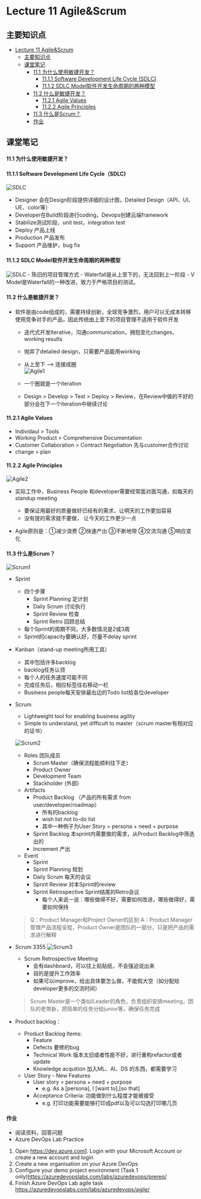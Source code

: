 # Lecture 11 Agile&Scrum

## 主要知识点
- [Lecture 11 Agile&Scrum](#Lecture-11-agilescrum)
  - [主要知识点](#主要知识点)
  - [课堂笔记](#课堂笔记)
  	- [11.1 为什么使用敏捷开发？](#111-为什么使用敏捷开发) 
    	- [11.1.1 Software Development Life Cycle (SDLC)](#1111-software-development-life-cycle-sdlc)
    	- [11.1.2  SDLC Model软件开发生命周期的两种模型](#1112-sdlc-model软件开发生命周期的两种模型)
    - [11.2 什么是敏捷开发？](#112-什么是敏捷开发)
    	- [11.2.1 Agile Values](#1121-agile-values)
    	- [11.2.2 Agile Principles](#1122-agile-principles)
    - [11.3 什么是Scrum？](#113-什么是scrum)
    - [作业](#作业)

## 课堂笔记

#### 11.1 为什么使用敏捷开发？
#### 11.1.1 Software Development Life Cycle（SDLC)
  ![SDLC](./img/图33.PNG)
  - Designer 会在Design阶段提供详细的设计图，Detailed Design（API、UI、UE、color等）
  - Developer在Build阶段进行coding，Devops创建云端framework
  - Stabilize测试阶段，unit test，integration test
  - Deploy 产品上线
  - Production 产品发布
  - Support 产品维护，bug fix



#### 11.1.2 SDLC Model软件开发生命周期的两种模型
  ![SDLC](./img/图34.PNG)
	- 陈旧的项目管理方式
	- Waterfall是从上至下的，无法回到上一阶段
	- V Model是Waterfall的一种改进，致力于严格项目的测试。
#### 11.2 什么是敏捷开发？
- 软件是由code组成的，需要持续创新，全球竞争激烈，用户可以无成本转移使用竞争对手的产品，因此传统由上至下的项目管理不适用于软件开发
	- 迭代式开发Iterative，沟通communication，拥抱变化changes，working results
	- 抛弃了detailed design，只需要产品能用working
	- 从上至下 —> 连接成圈  
	 ![Agile1](./img/图35.PNG)
	
	 - 一个圈就是一个iteration
	 - Design > Develop > Test > Deploy > Review，在Review中做的不好的部分会在下一个iteration中继续讨论
#### 11.2.1 Agile Values

- Individaul > Tools
- Working Product > Comprehensive Documentation
- Customer Collaboration > Contract Negotiation 先与customer合作讨论
- change > plan 
#### 11.2.2 Agile Principles
![Agile2](./img/图36.PNG)
  - 实际工作中，Business People 和developer需要经常面对面沟通，如每天的standup meeting
	- 要保证用最好的质量做好已经有的需求，让明天的工作更加容易
	- 没有提的需求就不要做， 让今天的工作更少一点

- Agile原则是：①减少浪费 ②快速产出 ③不断地带 ④交流沟通 ⑤响应变化

#### 11.3 什么是Scrum？
![Scrum1](./img/图37.PNG)
- Sprint
  - 四个步骤
    - Sprint Planning 定计划
    - Daily Scrum 讨论执行
    - Sprint Review 检查
    - Sprint Retro 回顾总结
  - 每个Sprint的周期不同，大多数情况是2或3周
  - Sprint的capacity要确认好，尽量不delay sprint
  
-  Kanban（stand-up meeting所用工具）
   -  其中包括许多backlog
   -  backlog任务认领
   -  每个人的任务速度可能不同
   -  完成任务后，相应标签往右移动一栏
   -  Business people每天安排最右边的Todo list给各位developer
   
- Scrum
  - Lightweight tool for enabling business agility 
  - Simple to understand, yet difficult to master（scrum master有相对应的证书）
  
  ![Scrum2](./img/图38.PNG)
  
  - Roles 团队成员
    - Scrum Master（确保流程能顺利往下走）
    - Product Owner
    - Development Team
    - Stackholder (外部)
  - Artifacts
    - Product Backlog （产品的所有需求 from user/developer/roadmap）
      - 所有的backlog
      - wish list not to-do list
      - 其中一种例子为User Story = persona + need + purpose
    - Sprint Backlog 本sprint内需要做的需求，从Product Backlog中筛选出的
    - Increment 产出
  - Event
    - Sprint
    - Sprint Planning 规划
    - Daily Scrum 每天的会议
    - Sprint Review 对本Sprint的review
    - Sprint Retrospective Sprint结尾的Retro会议
    	- 每个人来说一说：哪些做得不好，需要如何改进，哪些做得好，需要如何保持 
  > Q：Product Manager和Project Owner的区别
  A：Product Manager管理产品流程全程，Product Owner是团队的一部分，只是把产品的需求进行解释
  
- Scrum 3355
 ![Scrum3](./img/图39.PNG)
  
	- Scrum Retrospective Meeting
		- 会有dashboard，可以往上贴贴纸，不会强迫说出来
		- 目的是提升工作效率
		- 如果可以improve，给出具体要怎么做，不能假大空（如分配给developer更多的交流时间）  
  > Scrum Master是一个类似lLeader的角色，负责组织安排meeting，团队的老带新，把简单的任务分给junior等，确保任务完成 

- Product backlog：
	- Product Backlog Items: 
	  - Feature 
	  - Defects 要修的bug
	  - Technical Work 版本太旧或者性能不好，进行重构refactor或者update
	  - Knowledge acquition 加入ML、AI、DS 的东西，都需要学习
	- User Story - New Features
	  - User story = persona + need + purpose
	    - e.g. As a [persona], I [want to],[so that] 
	  - Acceptance Criteria: 功能做到什么程度才能被接受
	    - e.g. 打印功能需要能够打印成pdf以及可以勾选打印哪几页
	

#### 作业
- 阅读资料，回答问题
- Azure DevOps Lab Practice
1. Open https://dev.azure.com1. Login with your Microsoft Account or create a new account and login
2. Create a new organisation on your Azure DevOps
3. Configure your demo project environment (Task 1 only)https://azuredevopslabs.com/labs/azuredevops/prereq/
4. Finish Azure DevOps Lab agile task https://azuredevopslabs.com/labs/azuredevops/agile/

